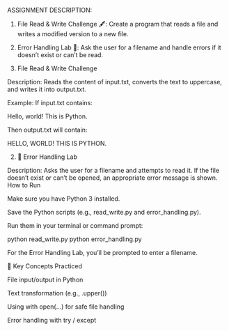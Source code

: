 ASSIGNMENT DESCRIPTION:

1. File Read & Write Challenge 🖋️: Create a program that reads a file and writes a modified version to a new file.
2. Error Handling Lab 🧪: Ask the user for a filename and handle errors if it doesn’t exist or can’t be read.

1. File Read & Write Challenge

Description:
Reads the content of input.txt, converts the text to uppercase, and writes it into output.txt.

Example:
If input.txt contains:

Hello, world!
This is Python.


Then output.txt will contain:

HELLO, WORLD!
THIS IS PYTHON.


2. 🧪 Error Handling Lab

Description:
Asks the user for a filename and attempts to read it. If the file doesn’t exist or can’t be opened, an appropriate error message is shown.
How to Run

Make sure you have Python 3 installed.

Save the Python scripts (e.g., read_write.py and error_handling.py).

Run them in your terminal or command prompt:

python read_write.py
python error_handling.py


For the Error Handling Lab, you’ll be prompted to enter a filename.

📝 Key Concepts Practiced

File input/output in Python

Text transformation (e.g., .upper())

Using with open(...) for safe file handling

Error handling with try / except